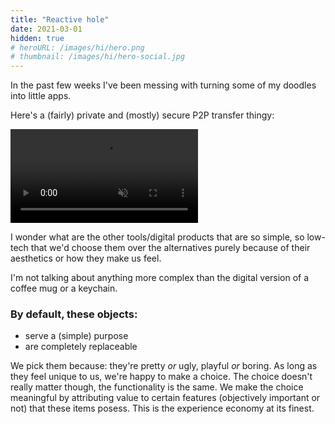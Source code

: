 ```yaml
---
title: "Reactive hole"
date: 2021-03-01
hidden: true
# heroURL: /images/hi/hero.png
# thumbnail: /images/hi/hero-social.jpg
---
```


In the past few weeks I've been messing with turning some of my doodles into little apps.

Here's a (fairly) private and (mostly) secure P2P transfer thingy:

<video src='/images/reactive-hole/bird_sfw.mp4' muted autoplay loop controls></video>

I wonder what are the other tools/digital products that are so simple, so low-tech that we'd choose them over the alternatives purely because of their aesthetics or how they make us feel.

I'm not talking about anything more complex than the digital version of a coffee mug or a keychain.

### By default, these objects:

- serve a (simple) purpose
- are completely replaceable

We pick them because: they're pretty _or_ ugly, playful _or_ boring. As long as they feel unique to us, we're happy to make a choice. The choice doesn't really matter though, the functionality is the same. We make the choice meaningful by attributing value to certain features (objectively important or not) that these items posess. This is the experience economy at its finest.
